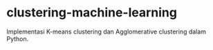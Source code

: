 # clustering-machine-learning
Implementasi K-means clustering dan Agglomerative clustering dalam Python.
